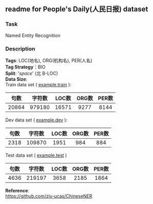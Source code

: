 ## readme for People's Daily(人民日报) dataset
### Task
Named Entity Recognition
### Description
**Tags**: LOC(地名), ORG(机构名), PER(人名)   
**Tag Strategy**：BIO  
**Split**: '*space*' (北 B-LOC)  
**Data Size**:  
Train data set ( [example.train](example.train) ):  

|句数|字符数|LOC数|ORG数|PER数|
|:-:|:-:|:-:|:-:|:-:|
|20864|979180|16571|9277|8144|

Dev data set ( [example.dev](example.dev) ):  

|句数|字符数|LOC数|ORG数|PER数|
|:-:|:-:|:-:|:-:|:-:|
|2318|109870|1951|984|884|

Test data set ( [example.test](example.test) )

|句数|字符数|LOC数|ORG数|PER数|
|:-:|:-:|:-:|:-:|:-:|
|4636|219197|3658|2185|1864|

**Reference**:   
<https://github.com/zjy-ucas/ChineseNER>